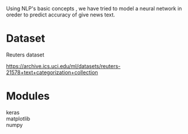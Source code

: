 Using NLP's basic concepts , we have tried to model a neural network in oreder to predict accuracy of give news text.<br>

# Dataset<br>

Reuters dataset

https://archive.ics.uci.edu/ml/datasets/reuters-21578+text+categorization+collection

# Modules

keras <br>
matplotlib<br>
numpy<br>

